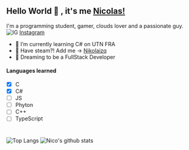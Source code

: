 ## Hello World 👋 , it's me [Nicolas!](http://github.com/Nicodc96)
I'm a programming student, gamer, clouds lover and a passionate guy.<br>
![IG](https://i.ibb.co/SmpWhxh/1516920567instagram-png-logo-transparent.png) [Instagram](https://www.instagram.com/nikofrkz/)

- 🌱 I’m currently learning C# on UTN FRA
- 👾 Have steam?! Add me -> [Nikolaizq](steamcommunity.com/id/nikolaizq)
- 🧐 Dreaming to be a FullStack Developer

#### Languages learned
- [x] C <br>
- [x] C# <br>
- [ ] JS <br>
- [ ] Phyton <br>
- [ ] C++ <br>
- [ ] TypeScript <br>

#
![Top Langs](https://github-readme-stats.vercel.app/api/top-langs/?username=Nicodc96)[](https://github.com/Nicodc96/github-readme-stats)
![Nico's github stats](https://github-readme-stats.vercel.app/api?username=Nicodc96)

